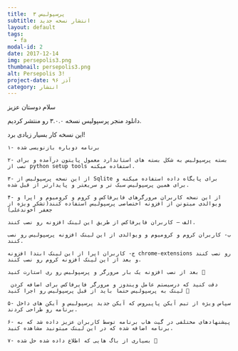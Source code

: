 ```yaml
---
title:  پرسپولیس ۳
subtitle: انتشار نسخه جدید
layout: default
tags:
  - fa
modal-id: 2
date: 2017-12-14
img: persepolis3.png
thumbnail: persepolis3.png
alt: Persepolis 3!
project-date: آذز ۹۶
category: انتشار
---
```


سلام دوستان عزیز

دانلود منجر پرسپولیس نسخه ۳.۰.۰ رو منتشر کردیم.

این نسخه کار بسیار زیادی برد!

    ۱- برنامه دوباره بازنویسی شده

    ۲- بسته پرسپولیس به شکل بسته های استاندارد معمول پایتون درآمده و برای نصب از python setup tools استفاده میکنه.

    ۳- از این نسخه پرسپولیس از Sqlite برای پایگاه داده استفاده میکنه و برای همین پرسپولیس سبک تر و سریعتر و پایدارتر از قبل شده.

    ۴- از این نسخه کاربران مرورگرهای فایرفاکس و کروم و کرومیوم و اپرا و ویوالدی میتونن از افزونه اختصاصی پرسپولیس استفاده کنند(تشکر ویژه از جعفر آخوندعلی)

    الف – کاربران فایرفاکس از طریق این لینک افزونه رو نصب کنند.

    ب- کاربران کروم و کرومیوم و ویوالدی از این لینک افزونه پرسپولیس رو نصب کنند.

    ج- کاربران اپرا از این لینک ابتدا افزونه chrome-extensions رو نصب کنند و بعد از این لینک افزونه کروم رو نصب کنند.

    بعد از نصب افزونه یک بار مرورگر و پرسپولیس رو ری استارت کنید 🙂

     دقت کنید که درسیستم عامل ویندوز و مرورگر فایرفاکس برای اضافه کردن لینک به پرسپولیس حتما باید از قبل پرسپولیس رو اجرا کنید 🙂

    ۵- سپاس ویژه از تیم آیکن پاپیروس که آیکن جدید پرسپولیس و آیکن های داخل برنامه رو طراحی کردند.

    ۶- پیشنهادهای مختلفی در گیت هاب برنامه توسط کاربران عزیز داده شد که به برنامه اضافه شده که در این لینک میتونید مشاهده کنید.

    ۷- بسیاری از باگ هایی که اطلاع داده شده حل شده 🙂
